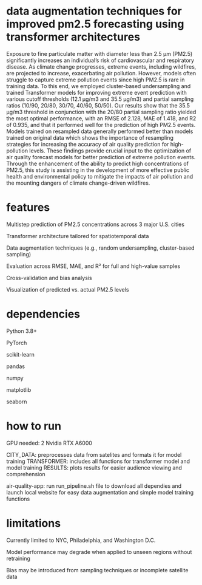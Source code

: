 # data augmentation techniques for improved pm2.5 forecasting using transformer architectures

Exposure to fine particulate matter with diameter less than 2.5 µm (PM2.5) significantly increases an individual’s risk of cardiovascular and respiratory disease. As climate change progresses, extreme events, including wildfires, are projected to increase, exacerbating air pollution. However, models often struggle to capture extreme pollution events since high PM2.5 is rare in training data. To this end, we employed cluster-based undersampling and trained Transformer models for improving extreme event prediction with various cutoff thresholds (12.1 µg/m3 and 35.5 µg/m3) and partial sampling ratios (10/90, 20/80, 30/70, 40/60, 50/50). Our results show that the 35.5 µg/m3 threshold in conjunction with the 20/80 partial sampling ratio yielded the most optimal performance, with an RMSE of 2.128, MAE of 1.418, and R2 of 0.935, and that it performed well for the prediction of high PM2.5 events. Models trained on resampled data generally performed better than models trained on original data which shows the importance of resampling strategies for increasing the accuracy of air quality prediction for high-pollution levels. These findings provide crucial input to the optimization of air quality forecast models for better prediction of extreme pollution events. Through the enhancement of the ability to predict high concentrations of PM2.5, this study is assisting in the development of more effective public health and environmental policy to mitigate the impacts of air pollution and the mounting dangers of climate change-driven wildfires.

# features

Multistep prediction of PM2.5 concentrations across 3 major U.S. cities

Transformer architecture tailored for spatiotemporal data

Data augmentation techniques (e.g., random undersampling, cluster-based sampling)

Evaluation across RMSE, MAE, and R² for full and high-value samples

Cross-validation and bias analysis

Visualization of predicted vs. actual PM2.5 levels

# dependencies

Python 3.8+

PyTorch

scikit-learn

pandas

numpy

matplotlib

seaborn

# how to run

GPU needed: 2 Nvidia RTX A6000

CITY_DATA: preprocesses data from satelites and formats it for model training
TRANSFORMER: includes all functions for transformer model and model training
RESULTS: plots results for easier audience viewing and comprehension

air-quality-app: run run_pipeline.sh file to download all dependies and launch local website for easy data augmentation and simple model training functions

# limitations

Currently limited to NYC, Philadelphia, and Washington D.C.

Model performance may degrade when applied to unseen regions without retraining

Bias may be introduced from sampling techniques or incomplete satellite data

